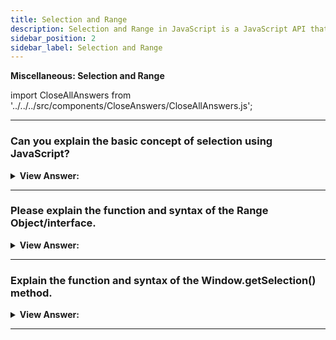 ```yaml
---
title: Selection and Range
description: Selection and Range in JavaScript is a JavaScript API that allows you to select text in a document. - JavaScript Interview Questions & Answers
sidebar_position: 2
sidebar_label: Selection and Range
---
```


**Miscellaneous: Selection and Range**

import CloseAllAnswers from '../../../src/components/CloseAnswers/CloseAllAnswers.js';

<CloseAllAnswers />

---

### Can you explain the basic concept of selection using JavaScript?

<details>
  <summary><strong>View Answer:</strong></summary>
  <div>
  <div><strong>Interview Response:</strong> JavaScript can access an existing selection, select/deselect DOM nodes as a whole or partially, remove the selected content from the document, wrap it into a tag, and so on. The basic concept of selection is Range, that is essentially a pair of “boundary points”: range start and range end.
    </div>
  </div>
</details>

---

### Please explain the function and syntax of the Range Object/interface.

<details>
  <summary><strong>View Answer:</strong></summary>
  <div>
  <div><strong>Interview Response:</strong> The Range interface represents a fragment of a document that can contain nodes and parts of text nodes. The Range() constructor returns a newly created Range object whose start and end is the global Document object. A Range object is created without parameters in its initial state. Then we can set the selection boundaries using range.setStart(node, offset) and range.setEnd(node, offset). The interesting thing is that the first argument node in both methods can be either a text node or an element node, and the meaning of the second argument depends on that.
    </div><br />
  <div><strong className="codeExample">Code Example:</strong><br /><br />

<strong>Syntax: </strong> let range = new Range();<br /><br />

  <div></div>

```html
<p id="p">Hello</p>
<script>
  let range = new Range();
  range.setStart(p.firstChild, 2);
  range.setEnd(p.firstChild, 4);

  // toString of a range returns its content as text
  console.log(range); // ll
</script>
```

  </div>
  </div>
</details>

---

### Explain the function and syntax of the Window.getSelection() method.

<details>
  <summary><strong>View Answer:</strong></summary>
  <div>
  <div><strong>Interview Response:</strong> The Window.getSelection() method returns a Selection object representing the range of text selected by the user or the current position of the caret. The document selection is represented by Selection object, that can be obtained as window.getSelection() or document.getSelection(). A selection may include zero or more ranges.
    </div><br />
  <div><strong className="codeExample">Code Example:</strong><br /><br />

<strong>Syntax: </strong> let range = new Range()let selection = window.getSelection();<br /><br />

  <div></div>

```html
<p id="p">Select me: <i>italic</i> and <b>bold</b></p>

From <input id="from" disabled /> – To <input id="to" disabled />
<script>
  document.onselectionchange = function () {
    let selection = document.getSelection();

    let { anchorNode, anchorOffset, focusNode, focusOffset } = selection;

    // anchorNode and focusNode are text nodes usually
    from.value = `${anchorNode?.data}, offset ${anchorOffset}`;
    to.value = `${focusNode?.data}, offset ${focusOffset}`;
  };
</script>
```

  </div>
  </div>
</details>

---
